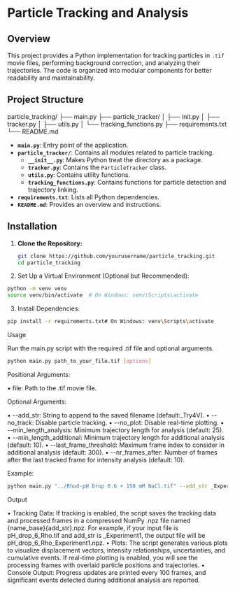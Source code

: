 # Particle Tracking and Analysis

## Overview

This project provides a Python implementation for tracking particles in `.tif` movie files, performing background correction, and analyzing their trajectories. The code is organized into modular components for better readability and maintainability.

## Project Structure

particle_tracking/
├── main.py
├── particle_tracker/
│   ├── init.py
│   ├── tracker.py
│   ├── utils.py
│   └── tracking_functions.py
├── requirements.txt
└── README.md

- **`main.py`**: Entry point of the application.
- **`particle_tracker/`**: Contains all modules related to particle tracking.
  - **`__init__.py`**: Makes Python treat the directory as a package.
  - **`tracker.py`**: Contains the `ParticleTracker` class.
  - **`utils.py`**: Contains utility functions.
  - **`tracking_functions.py`**: Contains functions for particle detection and trajectory linking.
- **`requirements.txt`**: Lists all Python dependencies.
- **`README.md`**: Provides an overview and instructions.

## Installation

1. **Clone the Repository:**

   ```bash
   git clone https://github.com/yourusername/particle_tracking.git
   cd particle_tracking
   ```

2. Set Up a Virtual Environment (Optional but Recommended):

```bash
python -m venv venv
source venv/bin/activate  # On Windows: venv\Scripts\activate
```

3. Install Dependencies:

```bash
pip install -r requirements.txt# On Windows: venv\Scripts\activate
```

Usage

Run the main.py script with the required .tif file and optional arguments.

```bash
python main.py path_to_your_file.tif [options]
```

Positional Arguments:

 • file: Path to the .tif movie file.

Optional Arguments:

 • --add_str: String to append to the saved filename (default:_Try4V).
 • --no_track: Disable particle tracking.
 • --no_plot: Disable real-time plotting.
 • --min_length_analysis: Minimum trajectory length for analysis (default: 25).
 • --min_length_additional: Minimum trajectory length for additional analysis (default: 10).
 • --last_frame_threshold: Maximum frame index to consider in additional analysis (default: 300).
 • --nr_frames_after: Number of frames after the last tracked frame for intensity analysis (default: 10).

Example:

```bash
python main.py "../Rhod-pH Drop 6.6 + 150 mM NaCl.tif" --add_str _Experiment1 --min_length_analysis 30
```

Output

 • Tracking Data: If tracking is enabled, the script saves the tracking data and processed frames in a compressed NumPy .npz file named {name_base}{add_str}.npz. For example, if your input file is pH_drop_6_Rho.tif and add_str is _Experiment1, the output file will be pH_drop_6_Rho_Experiment1.npz.
 • Plots: The script generates various plots to visualize displacement vectors, intensity relationships, uncertainties, and cumulative events. If real-time plotting is enabled, you will see the processing frames with overlaid particle positions and trajectories.
 • Console Output: Progress updates are printed every 100 frames, and significant events detected during additional analysis are reported.
